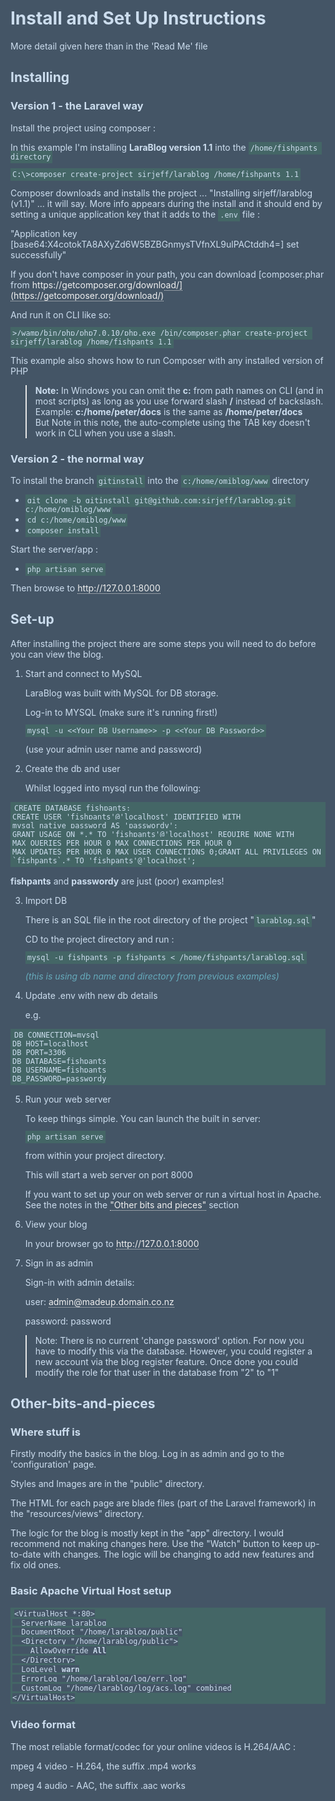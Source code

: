 # Install and Set Up Instructions

More detail given here than in the 'Read Me' file

## Installing

### Version 1 - the Laravel way

Install the project using composer :

In this example I'm installing **LaraBlog version 1.1** into the `/home/fishpants directory`

`C:\>composer create-project sirjeff/larablog /home/fishpants 1.1`

Composer downloads and installs the project ... "Installing sirjeff/larablog (v1.1)" ... it will say.
More info appears during the install and it should end by setting a unique application key that it adds to the `.env` file :

"Application key [base64:X4cotokTA8AXyZd6W5BZBGnmysTVfnXL9ulPACtddh4=] set successfully"

If you don't have composer in your path, you can download [composer.phar from https://getcomposer.org/download/](https://getcomposer.org/download/)

And run it on CLI like so:

`>/wamp/bin/php/php7.0.10/php.exe /bin/composer.phar create-project sirjeff/larablog /home/fishpants 1.1`

This example also shows how to run Composer with any installed version of PHP

> **Note:** In Windows you can omit the **c:** from path names on CLI (and in most scripts) as long as you use forward slash **/** instead of backslash.   
> Example: **c:/home/peter/docs** is the same as **/home/peter/docs**    
> But Note in this note, the auto-complete using the TAB key doesn't work in CLI when you use a slash.


### Version 2 - the normal way

To install the branch `gitinstall` into the `c:/home/omiblog/www` directory

- `git clone -b gitinstall git@github.com:sirjeff/larablog.git c:/home/omiblog/www`
- `cd c:/home/omiblog/www`
- `composer install`


Start the server/app :

- `php artisan serve`

Then browse to http://127.0.0.1:8000




## Set-up

After installing the project there are some steps you will need to do before you can view the blog.

1. Start and connect to MySQL

   LaraBlog was built with MySQL for DB storage.

   Log-in to MYSQL (make sure it's running first!)

   `mysql -u <<Your DB Username>> -p <<Your DB Password>>`

   (use your admin user name and password)

2. Create the db and user

   Whilst logged into mysql run the following:

```mysql
CREATE DATABASE fishpants;
CREATE USER 'fishpants'@'localhost' IDENTIFIED WITH mysql_native_password AS 'passwordy';
GRANT USAGE ON *.* TO 'fishpants'@'localhost' REQUIRE NONE WITH MAX_QUERIES_PER_HOUR 0 MAX_CONNECTIONS_PER_HOUR 0 MAX_UPDATES_PER_HOUR 0 MAX_USER_CONNECTIONS 0;GRANT ALL PRIVILEGES ON `fishpants`.* TO 'fishpants'@'localhost';
```

   **fishpants** and **passwordy** are just (poor) examples!

3. Import DB

   There is an SQL file in the root directory of the project "`larablog.sql`"

   CD to the project directory and run :

   `mysql -u fishpants -p fishpants < /home/fishpants/larablog.sql`

   _(this is using db name and directory from previous examples)_


4. Update .env with new db details

   e.g.

```
DB_CONNECTION=mysql
DB_HOST=localhost
DB_PORT=3306
DB_DATABASE=fishpants
DB_USERNAME=fishpants
DB_PASSWORD=passwordy 
```

5. Run your web server

   To keep things simple. You can launch the built in server:

   `php artisan serve`

   from within your project directory.

   This will start a web server on port 8000

   If you want to set up your on web server or run a virtual host in Apache.
   See the notes in the ["Other bits and pieces"](#Other-bits-and-pieces) section

6. View your blog

   In your browser go to http://127.0.0.1:8000

7. Sign in as admin

   Sign-in with admin details:

   user: admin@madeup.domain.co.nz

   password: password

> Note: There is no current 'change password' option. For now you have to modify this via the database. However, you could register a new account via the blog register feature. Once done you could modify the role for that user in the database from "2" to "1"

 
## Other-bits-and-pieces

### Where stuff is

Firstly modify the basics in the blog. Log in as admin and go to the 'configuration' page.

Styles and Images are in the "public" directory.

The HTML for each page are blade files (part of the Laravel framework) in the "resources/views" directory.

The logic for the blog is mostly kept in the "app" directory. I would recommend not making changes here. Use the "Watch" button to keep up-to-date with changes. The logic will be changing to add new features and fix old ones.

### Basic Apache Virtual Host setup

```apache
<VirtualHost *:80>
  ServerName larablog
  DocumentRoot "/home/larablog/public"
  <Directory "/home/larablog/public">
    AllowOverride All
  </Directory>
  LogLevel warn
  ErrorLog "/home/larablog/log/err.log"
  CustomLog "/home/larablog/log/acs.log" combined
</VirtualHost>

```
 
### Video format

The most reliable format/codec for your online videos is H.264/AAC :

mpeg 4 video - H.264, the suffix .mp4 works 

mpeg 4 audio - AAC, the suffix .aac works

<style>
*{background:#456 !important;color:#cde !important}
a{color:#efefef !important;border-bottom:dotted 1px #dedede;text-decoration:none !important}
a:hover{border-bottom-style:solid}
i,em,i a,em a{color:#6ab !important}
i a,em a{border-bottom:dotted 1px #6ab}
code,pre{background:#466 !important;padding:3px !important}
</style>